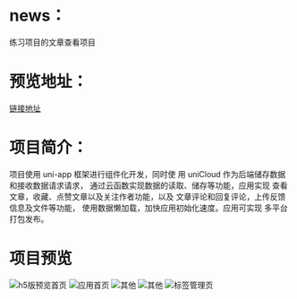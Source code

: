 # news：
练习项目的文章查看项目

# 预览地址：

[链接地址](https://static-dd0e016b-c1a1-4638-97fd-43910c83bd5a.bspapp.com/pa.html#/)

# 项目简介：
项目使用 uni-app 框架进行组件化开发，同时使 用 uniCloud 作为后端储存数据和接收数据请求请求， 通过云函数实现数据的读取、储存等功能，应用实现 查看文章，收藏、点赞文章以及关注作者功能，以及 文章评论和回复评论，上传反馈信息及文件等功能， 使用数据懒加载，加快应用初始化速度。应用可实现 多平台打包发布。

# 项目预览

![h5版预览首页](https://vkceyugu.cdn.bspapp.com/VKCEYUGU-aliyun-c0wgtmeetwmdc9d5bd/8541cc70-1770-11eb-b997-9918a5dda011.png)
![应用首页](https://vkceyugu.cdn.bspapp.com/VKCEYUGU-aliyun-c0wgtmeetwmdc9d5bd/86ab2070-1770-11eb-b680-7980c8a877b8.png)
![其他](https://vkceyugu.cdn.bspapp.com/VKCEYUGU-aliyun-c0wgtmeetwmdc9d5bd/8335f6e0-1770-11eb-b997-9918a5dda011.png)
![其他](https://vkceyugu.cdn.bspapp.com/VKCEYUGU-aliyun-c0wgtmeetwmdc9d5bd/83f0bb60-1770-11eb-b680-7980c8a877b8.png)
![标签管理页](https://vkceyugu.cdn.bspapp.com/VKCEYUGU-aliyun-c0wgtmeetwmdc9d5bd/849d00f0-1770-11eb-b680-7980c8a877b8.png)
